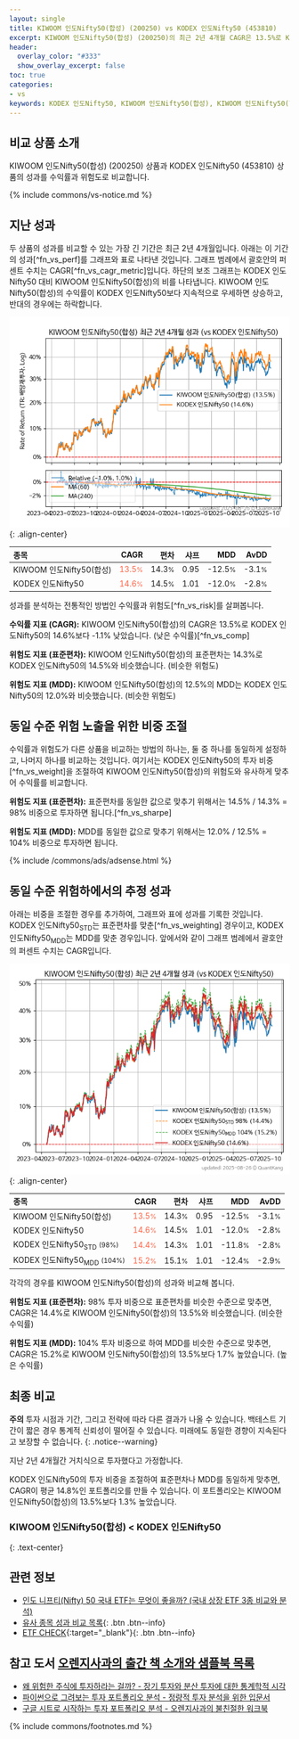 ```yaml
---
layout: single
title: KIWOOM 인도Nifty50(합성) (200250) vs KODEX 인도Nifty50 (453810)
excerpt: KIWOOM 인도Nifty50(합성) (200250)의 최근 2년 4개월 CAGR은 13.5%로 KODEX 인도Nifty50 (453810)의 14.6%보다 -1.1% 낮았습니다.
header:
  overlay_color: "#333"
  show_overlay_excerpt: false
toc: true
categories:
- vs
keywords: KODEX 인도Nifty50, KIWOOM 인도Nifty50(합성), KIWOOM 인도Nifty50(합성) KODEX 인도Nifty50 비교, 200250, 453810, 200250 200250 비교
---
```


## 비교 상품 소개


KIWOOM 인도Nifty50(합성) (200250) 상품과 KODEX 인도Nifty50 (453810) 상품의 성과를 수익률과 위험도로 비교합니다.





{% include commons/vs-notice.md %}

## 지난 성과

두 상품의 성과를 비교할 수 있는 가장 긴 기간은 최근 2년 4개월입니다. 아래는 이 기간의 성과[^fn_vs_perf]를 그래프와 표로 나타낸 것입니다.
그래프 범례에서 괄호안의 퍼센트 수치는 CAGR[^fn_vs_cagr_metric]입니다.
하단의 보조 그래프는 KODEX 인도Nifty50 대비 KIWOOM 인도Nifty50(합성)의 비를 나타냅니다.
KIWOOM 인도Nifty50(합성)의 수익률이 KODEX 인도Nifty50보다 지속적으로 우세하면 상승하고, 반대의 경우에는 하락합니다.

![KIWOOM 인도Nifty50(합성)](/vs/images/200250-vs-453810_dual.png){: .align-center}

| **종목** | **CAGR** | **편차** | **샤프** | **MDD** | **AvDD** |
| :------------ | ------: | -----------: | -------: | ------: | -------: |
| KIWOOM 인도Nifty50(합성) | <span style="color: tomato">13.5<small>%</small></span> | 14.3<small>%</small> | 0.95 | -12.5<small>%</small> | -3.1<small>%</small> |
| KODEX 인도Nifty50 | <span style="color: tomato">14.6<small>%</small></span> | 14.5<small>%</small> | 1.01 | -12.0<small>%</small> | -2.8<small>%</small> |

<!-- more -->


성과를 분석하는 전통적인 방법인 수익률과 위험도[^fn_vs_risk]를 살펴봅니다.

**수익률 지표 (CAGR):** KIWOOM 인도Nifty50(합성)의 CAGR은 13.5%로 KODEX 인도Nifty50의 14.6%보다 -1.1% 낮았습니다. (낮은 수익률)[^fn_vs_comp]

**위험도 지표 (표준편차):** KIWOOM 인도Nifty50(합성)의 표준편차는 14.3%로 KODEX 인도Nifty50의 14.5%와 비슷했습니다. (비슷한 위험도)

**위험도 지표 (MDD):** KIWOOM 인도Nifty50(합성)의 12.5%의 MDD는 KODEX 인도Nifty50의 12.0%와 비슷했습니다. (비슷한 위험도)



## 동일 수준 위험 노출을 위한 비중 조절

수익률과 위험도가 다른 상품을 비교하는 방법의 하나는, 둘 중 하나를 동일하게 설정하고, 나머지 하나를 비교하는 것입니다.
여기서는 KODEX 인도Nifty50의 투자 비중[^fn_vs_weight]을 조절하여 KIWOOM 인도Nifty50(합성)의 위험도와 유사하게 맞추어 수익률를 비교합니다.

**위험도 지표 (표준편차):** 표준편차를 동일한 값으로 맞추기 위해서는 14.5% / 14.3% = 98% 비중으로 투자하면 됩니다.[^fn_vs_sharpe]

**위험도 지표 (MDD):** MDD를 동일한 값으로 맞추기 위해서는 12.0% / 12.5% = 104% 비중으로 투자하면 됩니다.


{% include /commons/ads/adsense.html %}



## 동일 수준 위험하에서의 추정 성과

아래는 비중을 조절한 경우를 추가하여, 그래프와 표에 성과를 기록한 것입니다.
KODEX 인도Nifty50<sub>STD</sub>는 표준편차를 맞춘[^fn_vs_weighting] 경우이고, KODEX 인도Nifty50<sub>MDD</sub>는 MDD를 맞춘 경우입니다.
앞에서와 같이 그래프 범례에서 괄호안의 퍼센트 수치는 CAGR입니다.


![KIWOOM 인도Nifty50(합성)](/vs/images/200250-vs-453810.png){: .align-center}



| **종목** | **CAGR** | **편차** | **샤프** | **MDD** | **AvDD** |
| :------------ | ------: | -----------: | -------: | ------: | -------: |
| KIWOOM 인도Nifty50(합성) | <span style="color: tomato">13.5<small>%</small></span> | 14.3<small>%</small> | 0.95 | -12.5<small>%</small> | -3.1<small>%</small> |
| KODEX 인도Nifty50 | <span style="color: tomato">14.6<small>%</small></span> | 14.5<small>%</small> | 1.01 | -12.0<small>%</small> | -2.8<small>%</small> |
| KODEX 인도Nifty50<sub>STD</sub> <small>(98%)</small> | <span style="color: tomato">14.4<small>%</small></span> | 14.3<small>%</small> | 1.01 | -11.8<small>%</small> | -2.8<small>%</small> |
| KODEX 인도Nifty50<sub>MDD</sub> <small>(104%)</small> | <span style="color: tomato">15.2<small>%</small></span> | 15.1<small>%</small> | 1.01 | -12.4<small>%</small> | -2.9<small>%</small> |



각각의 경우를 KIWOOM 인도Nifty50(합성)의 성과와 비교해 봅니다.

**위험도 지표 (표준편차):** 98% 투자 비중으로 표준편차를 비슷한 수준으로 맞추면, CAGR은 14.4%로 KIWOOM 인도Nifty50(합성)의 13.5%와 비슷했습니다. (비슷한 수익률)

**위험도 지표 (MDD):** 104% 투자 비중으로 하여 MDD를 비슷한 수준으로 맞추면, CAGR은 15.2%로 KIWOOM 인도Nifty50(합성)의 13.5%보다 1.7% 높았습니다. (높은 수익률)




## 최종 비교

**주의** 투자 시점과 기간, 그리고 전략에 따라 다른 결과가 나올 수 있습니다. 백테스트 기간이 짧은 경우 통계적 신뢰성이 떨어질 수 있습니다. 미래에도 동일한 경향이 지속된다고 보장할 수 없습니다.
{: .notice--warning}

지난 2년 4개월간 거치식으로 투자했다고 가정합니다.

KODEX 인도Nifty50의 투자 비중을 조절하여 표준편차나 MDD를 동일하게 맞추면, CAGR이 평균 14.8%인 포트폴리오를 만들 수 있습니다.
이 포트폴리오는 KIWOOM 인도Nifty50(합성)의 13.5%보다 1.3% 높았습니다.

### KIWOOM 인도Nifty50(합성) &lt; KODEX 인도Nifty50
{: .text-center}


## 관련 정보

- [인도 니프티(Nifty) 50 국내 ETF는 무엇이 좋을까? (국내 상장 ETF 3종 비교와 분석)](https://kongdori.tistory.com/312)
- [유사 종목 성과 비교 목록](/vs/){: .btn .btn--info}
- [ETF CHECK](https://www.etfcheck.co.kr/mobile/etpitem/453810/compare?compCode%5B%5D=200250){:target="_blank"}{: .btn .btn--info}


## 참고 도서 [오렌지사과의 출간 책 소개와 샘플북 목록](https://kongdori.tistory.com/691)

- [왜 위험한 주식에 투자하라는 걸까? - 장기 투자와 분산 투자에 대한 통계학적 시각](https://kongdori.tistory.com/421)
- [파이썬으로 그려보는 투자 포트폴리오 분석  - 정량적 투자 분석을 위한 입문서](https://kongdori.tistory.com/643)
- [구글 시트로 시작하는 투자 포트폴리오 분석 - 오렌지사과의 불친절한 워크북](https://kongdori.tistory.com/449)

{% include commons/footnotes.md %}